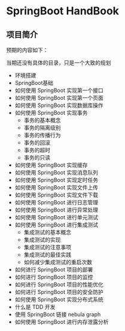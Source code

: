 # SpringBoot HandBook

## 项目简介

预期的内容如下：

当期还没有具体的目录，只是一个大致的规划

- 环境搭建
- SpringBoot基础
- 如何使用 SpringBoot 实现第一个接口
- 如何使用 SpringBoot 实现第一个页面
- 如何使用 SpringBoot 实现数据库操作
- 如何使用 SpringBoot 实现事务
  - 事务的基本概念
  - 事务的隔离级别
  - 事务的传播行为
  - 事务的回滚
  - 事务的超时
  - 事务的只读
- 如何使用 SpringBoot 实现缓存
- 如何使用 SpringBoot 实现消息队列
- 如何使用 SpringBoot 实现定时任务
- 如何使用 SpringBoot 实现文件上传
- 如何使用 SpringBoot 实现文件下载
- 如何使用 SpringBoot 进行日志管理
- 如何使用 SpringBoot 进行异常处理
- 如何使用 SpringBoot 进行单元测试
- 如何使用 SpringBoot 进行集成测试
  - 集成测试的基本概念
  - 集成测试的实现
  - 集成测试的注意事项
  - 集成测试的最佳实践
  - 如何减少集成测试的重启次数
- 如何进行 SpringBoot 项目的部署
- 如何进行 SpringBoot 项目的监控
- 如何进行 SpringBoot 项目的性能优化
- 如何进行 SpringBoot 项目的安全防护
- 如何使用 SpringBoot 实现分布式系统
- 什么是 TDD 开发
- 使用 SpringBoot 链接 nebula graph
- 如何使用 SpringBoot 进行内存泄露分析
